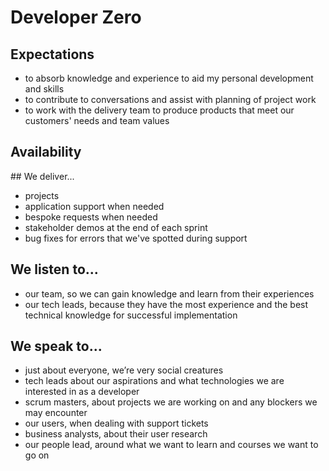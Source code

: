 # Developer Zero 

## Expectations
* to absorb knowledge and experience to aid my personal development and skills
* to contribute to conversations and assist with planning of project work
* to work with the delivery team to produce products that meet our customers' needs and team values

## Availability
<object data="/roles/dev0-pie.svg" type="image/svg+xml" width="650" height="230"></object>

## We deliver...
* projects 
* application support when needed
* bespoke requests when needed
* stakeholder demos at the end of each sprint
* bug fixes for errors that we've spotted during support 


## We listen to...
* our team, so we can gain knowledge and learn from their experiences
* our tech leads, because they have the most experience and the best technical knowledge for successful implementation


## We speak to...
* just about everyone, we’re very social creatures
* tech leads about our aspirations and what technologies we are interested in as a developer
* scrum masters, about projects we are working on and any blockers we may encounter
* our users, when dealing with support tickets
* business analysts, about their user research
* our people lead, around what we want to learn and courses we want to go on
